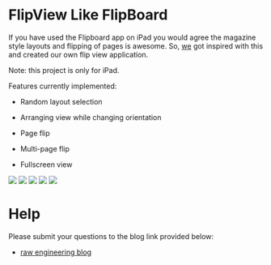 FlipView Like FlipBoard
============================================================

If you have used the Flipboard app on iPad you would agree the magazine style layouts and flipping of pages is awesome. So, [we][] got inspired with this and created our own flip view application.

Note: this project is only for iPad.

Features currently implemented:

- Random layout selection

- Arranging view while changing orientation

- Page flip

- Multi-page flip

- Fullscreen view

[![](http://www.raweng.com/wp-content/uploads/2011/07/new-photo-2.png)](http://www.raweng.com/wp-content/uploads/2011/07/new-photo-2.png)
[![](http://www.raweng.com/wp-content/uploads/2011/07/new-photo-3.png)](http://www.raweng.com/wp-content/uploads/2011/07/new-photo-3.png) 
[![](http://www.raweng.com/wp-content/uploads/2011/07/new-photo-5.png)](http://www.raweng.com/wp-content/uploads/2011/07/new-photo-5.png)
[![](http://www.raweng.com/wp-content/uploads/2011/07/new-photo-6.png)](http://www.raweng.com/wp-content/uploads/2011/07/new-photo-6.png)
[![](http://www.raweng.com/wp-content/uploads/2011/07/new-photo-7.png)](http://www.raweng.com/wp-content/uploads/2011/07/new-photo-7.png)

Help
=========

Please submit your questions to the blog link provided below:

* [raw engineering blog][]


[we]:http://www.raweng.com
[raw engineering]:http://www.raweng.com
[raw engineering blog]:http://www.raweng.com/blog/flipview/